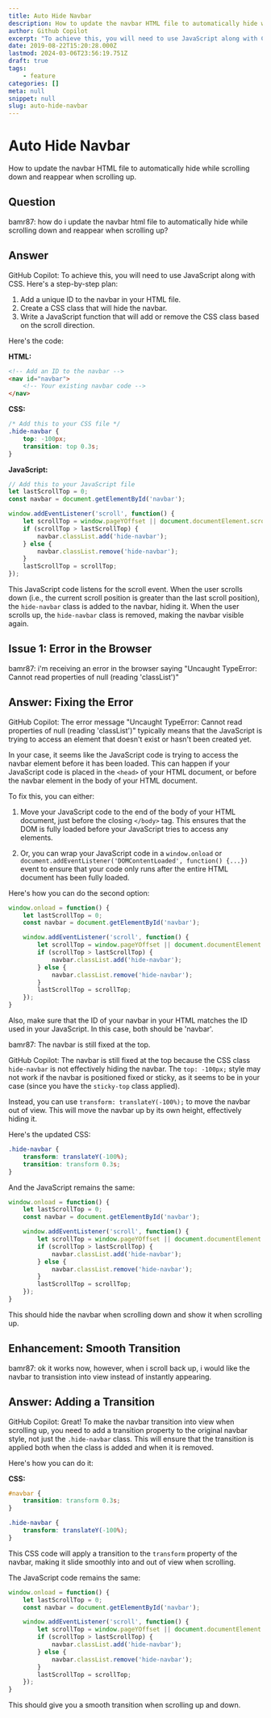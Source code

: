 ```yaml
---
title: Auto Hide Navbar
description: How to update the navbar HTML file to automatically hide while scrolling down and reappear when scrolling up.
author: Github Copilot
excerpt: "To achieve this, you will need to use JavaScript along with CSS. Here's a step-by-step plan:"
date: 2019-08-22T15:20:28.000Z
lastmod: 2024-03-06T23:56:19.751Z
draft: true
tags:
    - feature
categories: []
meta: null
snippet: null
slug: auto-hide-navbar
---
```


# Auto Hide Navbar

How to update the navbar HTML file to automatically hide while scrolling down and reappear when scrolling up.

## Question

bamr87: how do i update the navbar html file to automatically hide while scrolling down and reappear when scrolling up?

## Answer

GitHub Copilot: To achieve this, you will need to use JavaScript along with CSS. Here's a step-by-step plan:

1. Add a unique ID to the navbar in your HTML file.
2. Create a CSS class that will hide the navbar.
3. Write a JavaScript function that will add or remove the CSS class based on the scroll direction.

Here's the code:

**HTML:**
```html
<!-- Add an ID to the navbar -->
<nav id="navbar">
    <!-- Your existing navbar code -->
</nav>
```

**CSS:**
```css
/* Add this to your CSS file */
.hide-navbar {
    top: -100px;
    transition: top 0.3s;
}
```

**JavaScript:**
```javascript
// Add this to your JavaScript file
let lastScrollTop = 0;
const navbar = document.getElementById('navbar');

window.addEventListener('scroll', function() {
    let scrollTop = window.pageYOffset || document.documentElement.scrollTop;
    if (scrollTop > lastScrollTop) {
        navbar.classList.add('hide-navbar');
    } else {
        navbar.classList.remove('hide-navbar');
    }
    lastScrollTop = scrollTop;
});
```

This JavaScript code listens for the scroll event. When the user scrolls down (i.e., the current scroll position is greater than the last scroll position), the `hide-navbar` class is added to the navbar, hiding it. When the user scrolls up, the `hide-navbar` class is removed, making the navbar visible again.

## Issue 1: Error in the Browser

bamr87: i'm receiving an error in the browser saying "Uncaught TypeError: Cannot read properties of null (reading 'classList')"

## Answer: Fixing the Error

GitHub Copilot: The error message "Uncaught TypeError: Cannot read properties of null (reading 'classList')" typically means that the JavaScript is trying to access an element that doesn't exist or hasn't been created yet.

In your case, it seems like the JavaScript code is trying to access the navbar element before it has been loaded. This can happen if your JavaScript code is placed in the `<head>` of your HTML document, or before the navbar element in the body of your HTML document.

To fix this, you can either:

1. Move your JavaScript code to the end of the body of your HTML document, just before the closing `</body>` tag. This ensures that the DOM is fully loaded before your JavaScript tries to access any elements.

2. Or, you can wrap your JavaScript code in a `window.onload` or `document.addEventListener('DOMContentLoaded', function() {...})` event to ensure that your code only runs after the entire HTML document has been fully loaded.

Here's how you can do the second option:

```javascript
window.onload = function() {
    let lastScrollTop = 0;
    const navbar = document.getElementById('navbar');

    window.addEventListener('scroll', function() {
        let scrollTop = window.pageYOffset || document.documentElement.scrollTop;
        if (scrollTop > lastScrollTop) {
            navbar.classList.add('hide-navbar');
        } else {
            navbar.classList.remove('hide-navbar');
        }
        lastScrollTop = scrollTop;
    });
}
```

Also, make sure that the ID of your navbar in your HTML matches the ID used in your JavaScript. In this case, both should be 'navbar'.

bamr87: The navbar is still fixed at the top.

GitHub Copilot: The navbar is still fixed at the top because the CSS class `hide-navbar` is not effectively hiding the navbar. The `top: -100px;` style may not work if the navbar is positioned fixed or sticky, as it seems to be in your case (since you have the `sticky-top` class applied).

Instead, you can use `transform: translateY(-100%);` to move the navbar out of view. This will move the navbar up by its own height, effectively hiding it.

Here's the updated CSS:

```css
.hide-navbar {
    transform: translateY(-100%);
    transition: transform 0.3s;
}
```

And the JavaScript remains the same:

```javascript
window.onload = function() {
    let lastScrollTop = 0;
    const navbar = document.getElementById('navbar');

    window.addEventListener('scroll', function() {
        let scrollTop = window.pageYOffset || document.documentElement.scrollTop;
        if (scrollTop > lastScrollTop) {
            navbar.classList.add('hide-navbar');
        } else {
            navbar.classList.remove('hide-navbar');
        }
        lastScrollTop = scrollTop;
    });
}
```

This should hide the navbar when scrolling down and show it when scrolling up.

## Enhancement: Smooth Transition

bamr87: ok it works now, however, when i scroll back up, i would like the navbar to transistion into view instead of instantly appearing.

## Answer: Adding a Transition

GitHub Copilot: Great! To make the navbar transition into view when scrolling up, you need to add a transition property to the original navbar style, not just the `.hide-navbar` class. This will ensure that the transition is applied both when the class is added and when it is removed.

Here's how you can do it:

**CSS:**
```css
#navbar {
    transition: transform 0.3s;
}

.hide-navbar {
    transform: translateY(-100%);
}
```

This CSS code will apply a transition to the `transform` property of the navbar, making it slide smoothly into and out of view when scrolling.

The JavaScript code remains the same:

```javascript
window.onload = function() {
    let lastScrollTop = 0;
    const navbar = document.getElementById('navbar');

    window.addEventListener('scroll', function() {
        let scrollTop = window.pageYOffset || document.documentElement.scrollTop;
        if (scrollTop > lastScrollTop) {
            navbar.classList.add('hide-navbar');
        } else {
            navbar.classList.remove('hide-navbar');
        }
        lastScrollTop = scrollTop;
    });
}
```

This should give you a smooth transition when scrolling up and down.